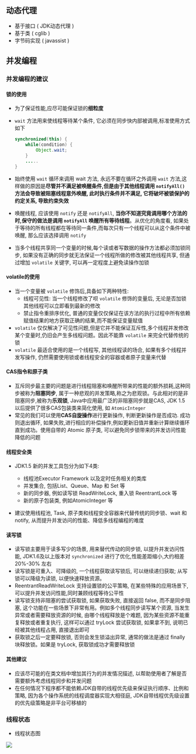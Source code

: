 ## 动态代理
* 基于接口 ( JDK动态代理 )
* 基于类 ( cglib )
* 字节码实现 ( javassist )


## 并发编程

### 并发编程的建议
#### 锁的使用
* 为了保证性能,应尽可能保证锁的**细粒度**
* `wait` 方法用来使线程等待某个条件, 它必须在同步快内部被调用,标准使用方式如下

    ```java
    synchronized(this) {
        while(condition) {
            Object.wait;
        }
        .....
    }
    ```
* 始终使用 `wait` 循环来调用 wait 方法, 永远不要在循环之外调用 `wait` 方法,这样做的原因是**尽管并不满足被唤醒条件,但是由于其他线程调用 `notifyAll()` 方法会导致被阻塞线程意外唤醒, 此时执行条件并不满足, 它将破坏被锁保护的约定关系, 导致约束失效**
* 唤醒线程, 应该使用 `notify` 还是 `notifyAll`, **当你不知道究竟调用哪个方法的时,保守的做法是调用 `notifyAll` 唤醒所有等待线程**。从优化的角度看, 如果处于等待的所有线程都在等待同一条件,而每次只有一个线程可以从这个条件中被唤醒, 那么应该选择调用 `notify`
* 当多个线程共享同一个变量的时候,每个读或者写数据的操作方法都必须加锁同步, 如果没有正确的同步就无法保证一个线程所做的修改被其他线程共享, 但通过增加 `volatile` 关键字, 可以再一定程度上避免读操作加锁

#### volatile的使用
* 当一个变量被 `volatile` 修饰后,具备如下两种特性:
  - 线程可见性: 当一个线程修改了呗 `volatile` 修饰的变量后, 无论是否加锁其他线程可以立即看到最新的修改
  - 禁止指令重排序优化, 普通的变量仅仅保证在该方法的执行过程中所有依赖赋值结果的地方获取正确的结果,而不能保证变量赋值
* `volatile` 仅仅解决了可见性问题,但是它并不能保证互斥性,多个线程并发修改某个变量时,仍旧会产生多线程问题。因此不能靠 `volatile` 来完全代替传统的锁
* `volatile` 最适合使用的是一个线程写, 其他线程读的场合, 如果有多个线程并发写操作, 仍然需要使用锁或者线程安全的容器或者原子变量来代替

#### CAS指令和原子类
* 互斥同步最主要的问题是进行线程阻塞和唤醒所带来的性能的额外损耗,这种同步被称为**阻塞同步**, 属于一种悲观的并发策略,称之为悲观锁。与此相对的是非阻塞同步,被称为**乐观锁**, Java中应用最广泛的非阻塞同步就是CAS, JDK 1.5 以后提供了很多CAS包装类来简化使用, 如 `AtomicInteger`
* 常见的我们可以使用**CAS自旋操作**进行更新操作, 判断更新操作是否成功. 成功则退出循环, 如果失败,进行相应的补偿操作,例如更新旧值并重新计算继续循环直到成功。使用自带的 Atomic 原子类, 可以避免同步锁带来的并发访问性能降低的问题

#### 线程安全类

* JDK1.5 新的并发工具包分为如下4类:
   - 线程池Executor Framework 以及定时任务相关的类库
   - 并发集合, 包括List、Queue、Map 和 Set 等
   - 新的同步器, 例如读写锁 ReadWriteLock, 重入锁 ReentrantLock 等
   - 新的原子包装类, 例如AtomicInteger 等

* 建议使用线程池, Task, 原子类和线程安全容器来代替传统的同步锁、wait 和 notify, 从而提升并发访问的性能、降低多线程编程的难度

#### 读写锁

* 读写锁主要用于读多写少的场景, 用来替代传动的同步锁, 以提升并发访问性能, JDK1.6及以上版本对 `synchronized` 进行了优化,性能差距缩小,大约相差 20%-30% 左右
* 读写锁是可重入、可降级的, 一个线程获取读写锁后, 可以继续递归获取; 从写锁可以降级为读锁, 以便快速释放资源。
* ReentrantReadWriteLock 支持设置锁的公平策略, 在某些特殊的应用场景下,可以提升并发访问性能,同时兼顾线程等待公平性
* 读写锁支持非阻塞的尝试获取锁, 如果获取失败, 直接返回 false, 而不是同步阻塞, 这个功能在一些场景下非常有用。例如多个线程同步读写某个资源, 当发生异常或者需要释放资源的时候, 由哪个线程释放是个难题, 因为某些资源不能重复释放或者重复执行, 这样可以通过 tryLock 尝试获取锁, 如果拿不到, 说明已经被其他线程占用, 直接退出即可
* 获取锁之后一定要释放锁, 否则会发生锁溢出异常, 通常的做法是通过 finally 块释放锁。如果是 tryLock, 获取锁成功才需要释放锁

#### 其他建议

* 应该尽可能的在类文档中增加其行为的并发情况描述, 以帮助使用者了解是否需要额外考虑线程同步和并发问题
* 在任何情况下程序都不能依赖JDK自带的线程优先级来保证执行顺序、比例和策略, 因为各个操作系统的线程调度器实现大相径庭, JDK自带线程优先级设置的优先级策略是非平台可移植的

### 线程状态

* 线程状态图

![](https://ling-root-bucket.oss-cn-hangzhou.aliyuncs.com/picgo/3756800208-5c1b354a84566_fix732.jpg)